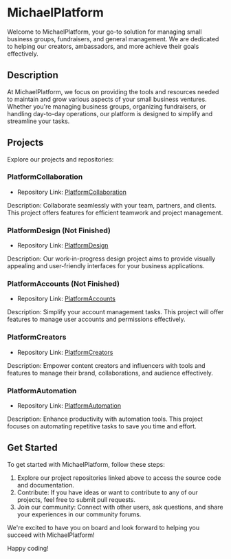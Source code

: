 # MichaelPlatform

Welcome to MichaelPlatform, your go-to solution for managing small business groups, fundraisers, and general management. We are dedicated to helping our creators, ambassadors, and more achieve their goals effectively.

## Description

At MichaelPlatform, we focus on providing the tools and resources needed to maintain and grow various aspects of your small business ventures. Whether you're managing business groups, organizing fundraisers, or handling day-to-day operations, our platform is designed to simplify and streamline your tasks.

## Projects

Explore our projects and repositories:

### PlatformCollaboration
- Repository Link: [PlatformCollaboration](https://github.com/MichaelPlatform/PlatformCollaboration)

Description: Collaborate seamlessly with your team, partners, and clients. This project offers features for efficient teamwork and project management.

### PlatformDesign (Not Finished)
- Repository Link: [PlatformDesign](https://github.com/MichaelPlatform/PlatformDesign)

Description: Our work-in-progress design project aims to provide visually appealing and user-friendly interfaces for your business applications.

### PlatformAccounts (Not Finished)
- Repository Link: [PlatformAccounts](https://github.com/MichaelPlatform/PlatformAccounts)

Description: Simplify your account management tasks. This project will offer features to manage user accounts and permissions effectively.

### PlatformCreators
- Repository Link: [PlatformCreators](https://github.com/MichaelPlatform/PlatformCreators)

Description: Empower content creators and influencers with tools and features to manage their brand, collaborations, and audience effectively.

### PlatformAutomation
- Repository Link: [PlatformAutomation](https://github.com/MichaelPlatform/PlatformAutomation)

Description: Enhance productivity with automation tools. This project focuses on automating repetitive tasks to save you time and effort.

## Get Started

To get started with MichaelPlatform, follow these steps:

1. Explore our project repositories linked above to access the source code and documentation.
2. Contribute: If you have ideas or want to contribute to any of our projects, feel free to submit pull requests.
3. Join our community: Connect with other users, ask questions, and share your experiences in our community forums.

We're excited to have you on board and look forward to helping you succeed with MichaelPlatform!

Happy coding!
